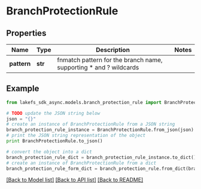# BranchProtectionRule


## Properties

Name | Type | Description | Notes
------------ | ------------- | ------------- | -------------
**pattern** | **str** | fnmatch pattern for the branch name, supporting * and ? wildcards | 

## Example

```python
from lakefs_sdk_async.models.branch_protection_rule import BranchProtectionRule

# TODO update the JSON string below
json = "{}"
# create an instance of BranchProtectionRule from a JSON string
branch_protection_rule_instance = BranchProtectionRule.from_json(json)
# print the JSON string representation of the object
print BranchProtectionRule.to_json()

# convert the object into a dict
branch_protection_rule_dict = branch_protection_rule_instance.to_dict()
# create an instance of BranchProtectionRule from a dict
branch_protection_rule_form_dict = branch_protection_rule.from_dict(branch_protection_rule_dict)
```
[[Back to Model list]](../README.md#documentation-for-models) [[Back to API list]](../README.md#documentation-for-api-endpoints) [[Back to README]](../README.md)


